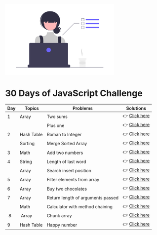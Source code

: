 <img src="./assets/img/pic-2.png" width="70%" height="60%">

# 30 Days of JavaScript Challenge

| Day | Topics | Problems | Solutions |
| --- | ------ | -------- | --------- |
| 1   | Array  | Two sums | 👉 [Click here](https://github.com/nganle2911/30-days-JavaScript/blob/main/Array/twoSum.js) |
|     |       | Plus one | 👉 [Click here](https://github.com/nganle2911/30-days-JavaScript/blob/main/Array/plusOne.js) |
| 2   | Hash Table | Roman to Integer | 👉 [Click here](https://github.com/nganle2911/30-days-JavaScript/blob/main/Hash-table/romanToInteger.js) |
|     | Sorting | Merge Sorted Array | 👉 [Click here](https://github.com/nganle2911/30-days-JavaScript/blob/main/Sorting/mergeSortedArray.js) |
| 3   | Math | Add two numbers | 👉 [Click here](https://github.com/nganle2911/30-days-JavaScript/blob/main/Math/addTwoNumbers.js) |
| 4   | String | Length of last word | 👉 [Click here](https://github.com/nganle2911/30-days-JavaScript/blob/main/String/LengthOfLastWord.js) |
|     | Array | Search insert position | 👉 [Click here](https://github.com/nganle2911/30-days-JavaScript/blob/main/Array/searchInsertPosition.js) |
| 5   | Array | Filter elements from array | 👉 [Click here](https://github.com/nganle2911/30-days-JavaScript/blob/main/Array/filterElementsArray.js) |
| 6 | Array | Buy two chocolates | 👉 [Click here](https://github.com/nganle2911/30-days-JavaScript/blob/main/Array/buyTwoChocolates.js) |
| 7 | Array | Return length of arguments passed | 👉 [Click here](https://github.com/nganle2911/30-days-JavaScript/blob/main/Array/returnLenOfArgsPassed.js) |
| | Math | Calculator with method chaining | 👉 [Click here](https://github.com/nganle2911/30-days-JavaScript/blob/main/Math/calculatorMethodChaining.js) |
| 8 | Array | Chunk array | 👉 [Click here](https://github.com/nganle2911/30-days-JavaScript/blob/main/Array/chunkArray.js) |
| 9 | Hash Table | Happy number | 👉 [Click here]()